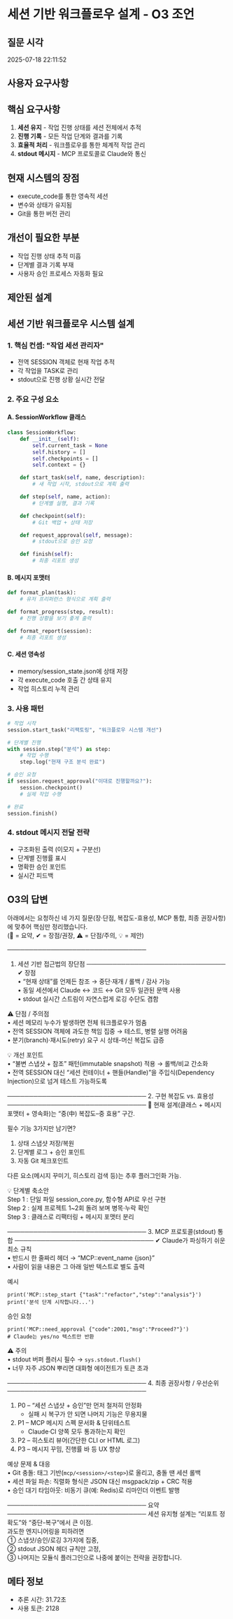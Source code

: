 
# 세션 기반 워크플로우 설계 - O3 조언

## 질문 시각
2025-07-18 22:11:52

## 사용자 요구사항

## 핵심 요구사항
1. **세션 유지** - 작업 진행 상태를 세션 전체에서 추적
2. **진행 기록** - 모든 작업 단계와 결과를 기록
3. **효율적 처리** - 워크플로우를 통한 체계적 작업 관리
4. **stdout 메시지** - MCP 프로토콜로 Claude와 통신

## 현재 시스템의 장점
- execute_code를 통한 영속적 세션
- 변수와 상태가 유지됨
- Git을 통한 버전 관리

## 개선이 필요한 부분
- 작업 진행 상태 추적 미흡
- 단계별 결과 기록 부재
- 사용자 승인 프로세스 자동화 필요


## 제안된 설계

## 세션 기반 워크플로우 시스템 설계

### 1. 핵심 컨셉: "작업 세션 관리자"
- 전역 SESSION 객체로 현재 작업 추적
- 각 작업을 TASK로 관리
- stdout으로 진행 상황 실시간 전달

### 2. 주요 구성 요소

#### A. SessionWorkflow 클래스
```python
class SessionWorkflow:
    def __init__(self):
        self.current_task = None
        self.history = []
        self.checkpoints = []
        self.context = {}

    def start_task(self, name, description):
        # 새 작업 시작, stdout으로 계획 출력

    def step(self, name, action):
        # 단계별 실행, 결과 기록

    def checkpoint(self):
        # Git 백업 + 상태 저장

    def request_approval(self, message):
        # stdout으로 승인 요청

    def finish(self):
        # 최종 리포트 생성
```

#### B. 메시지 포맷터
```python
def format_plan(task):
    # 유저 프리퍼런스 형식으로 계획 출력

def format_progress(step, result):
    # 진행 상황을 보기 좋게 출력

def format_report(session):
    # 최종 리포트 생성
```

#### C. 세션 영속성
- memory/session_state.json에 상태 저장
- 각 execute_code 호출 간 상태 유지
- 작업 히스토리 누적 관리

### 3. 사용 패턴
```python
# 작업 시작
session.start_task("리팩토링", "워크플로우 시스템 개선")

# 단계별 진행
with session.step("분석") as step:
    # 작업 수행
    step.log("현재 구조 분석 완료")

# 승인 요청
if session.request_approval("이대로 진행할까요?"):
    session.checkpoint()
    # 실제 작업 수행

# 완료
session.finish()
```

### 4. stdout 메시지 전달 전략
- 구조화된 출력 (이모지 + 구분선)
- 단계별 진행률 표시
- 명확한 승인 포인트
- 실시간 피드백


## O3의 답변
아래에서는 요청하신 네 가지 질문(장·단점, 복잡도-효용성, MCP 통합, 최종 권장사항)에 맞추어 핵심만 정리했습니다.  
(📝 = 요약, ✔ = 장점/권장, ⚠ = 단점/주의, 💡 = 제안)

────────────────────────────────
1. 세션 기반 접근법의 장단점
────────────────────────────────
✔ 장점  
• “현재 상태”를 언제든 참조 → 중단·재개 / 롤백 / 감사 가능  
• 동일 세션에서 Claude ↔ 코드 ↔ Git 모두 일관된 문맥 사용  
• stdout 실시간 스트림이 자연스럽게 로깅 수단도 겸함  

⚠ 단점 / 주의점  
• 세션 메모리 누수가 발생하면 전체 워크플로우가 멈춤  
• 전역 SESSION 객체에 과도한 책임 집중 → 테스트, 병렬 실행 어려움  
• 분기(branch)·재시도(retry) 요구 시 상태-머신 복잡도 급증  

💡 개선 포인트  
• “불변 스냅샷 + 참조” 패턴(immutable snapshot) 적용 → 롤백/비교 간소화  
• 전역 SESSION 대신 “세션 컨테이너 + 핸들(Handle)”을 주입식(Dependency Injection)으로 넘겨 테스트 가능하도록  

────────────────────────────────
2. 구현 복잡도 vs. 효용성
────────────────────────────────
📝 현재 설계(클래스 + 메시지 포맷터 + 영속화)는 “중(中) 복잡도–중 효용” 구간.  

필수 기능 3가지만​ 남기면?  
1) 상태 스냅샷 저장/복원  
2) 단계별 로그 + 승인 포인트  
3) 자동 Git 체크포인트  

다른 요소(메시지 꾸미기, 히스토리 검색 등)는 추후 플러그인화 가능.  

💡 단계별 축소안  
Step 1 : 단일 파일 session_core.py, 함수형 API로 우선 구현  
Step 2 : 실제 프로젝트 1~2회 돌려 보며 병목·누락 확인  
Step 3 : 클래스로 리팩터링 + 메시지 포맷터 분리  

────────────────────────────────
3. MCP 프로토콜(stdout) 통합
────────────────────────────────
✔ Claude가 파싱하기 쉬운 최소 규칙  
• 반드시 한 줄짜리 헤더 → “MCP::event_name {json}”  
• 사람이 읽을 내용은 그 아래 일반 텍스트로 별도 출력  

예시  
```
print('MCP::step_start {"task":"refactor","step":"analysis"}')
print('분석 단계 시작합니다...')
```  
승인 요청  
```
print('MCP::need_approval {"code":2001,"msg":"Proceed?"}')
# Claude는 yes/no 텍스트만 반환
```  

⚠ 주의  
• stdout 버퍼 플러시 필수 → `sys.stdout.flush()`  
• 너무 자주 JSON 뿌리면 대화형 에이전트가 토큰 초과  

────────────────────────────────
4. 최종 권장사항 / 우선순위
────────────────────────────────
1) P0 – “세션 스냅샷 + 승인”만 먼저 철저히 안정화  
   - 실패 시 복구가 안 되면 나머지 기능은 무용지물  
2) P1 – MCP 메시지 스펙 문서화 & 단위테스트  
   - Claude·CI 양쪽 모두 통과하는지 확인  
3) P2 – 히스토리 뷰어(간단한 CLI or HTML 로그)  
4) P3 – 메시지 꾸밈, 진행률 바 등 UX 향상  

예상 문제 & 대응  
• Git 충돌: 태그 기반(`mcp/<session>/<step>`)로 올리고, 충돌 땐 세션 롤백  
• 세션 파일 파손: 직렬화 형식은 JSON 대신 msgpack/zip + CRC 적용  
• 승인 대기 타임아웃: 비동기 큐(예: Redis)로 리마인더 이벤트 발행  

────────────────────────────────
요약
────────────────────────────────
세션 유지형 설계는 “리포트 정확도”와 “중단-복구”에서 큰 이점.  
과도한 엔지니어링을 피하려면  
① 스냅샷/승인/로깅 3가지에 집중,  
② stdout JSON 헤더 규칙만 고정,  
③ 나머지는 모듈식 플러그인으로 나중에 붙이는 전략을 권장합니다.

## 메타 정보
- 추론 시간: 31.72초
- 사용 토큰: 2128
